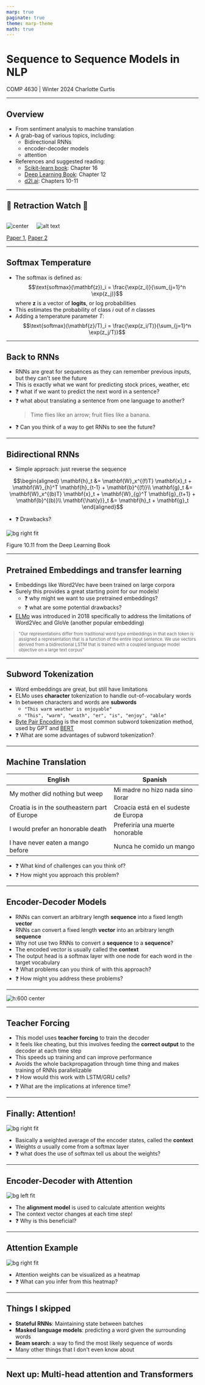 ```yaml
---
marp: true
paginate: true
theme: marp-theme
math: true
---
```


<!-- 
_class: invert lead
_paginate: skip
 -->

# Sequence to Sequence Models in NLP

COMP 4630 | Winter 2024
Charlotte Curtis

---

## Overview

- From sentiment analysis to machine translation
- A grab-bag of various topics, including:
    - Bidirectional RNNs
    - encoder-decoder models
    -  attention
- References and suggested reading:
    - [Scikit-learn book](https://librarysearch.mtroyal.ca/discovery/fulldisplay?context=L&vid=01MTROYAL_INST:02MTROYAL_INST&search_scope=MRULibrary&isFrbr=true&tab=MRULibraryResources&docid=alma9923265933604656): Chapter 16
    - [Deep Learning Book](https://www.deeplearningbook.org/): Chapter 12
    - [d2l.ai](https://d2l.ai/): Chapters 10-11

---

## :popcorn: Retraction Watch :popcorn:

<div class="columns" style="margin-top: auto; margin-bottom: auto;">

![center](figs/llm_intro.png)

![alt text](figs/llm_conclusion.png)

</div>

<footer><a href="https://doi.org/10.1016/j.surfin.2024.104081">Paper 1</a>, <a href="https://doi.org/10.1016/j.radcr.2024.02.037">Paper 2</a></footer>

---

## Softmax Temperature

- The softmax is defined as:
  $$\text{softmax}(\mathbf{z})_i = \frac{\exp(z_i)}{\sum_{j=1}^n \exp(z_j)}$$
  where $\mathbf{z}$ is a vector of **logits**, or log probabilities
- This estimates the probability of class $i$ out of $n$ classes
- Adding a temperature parameter $T$:
  $$\text{softmax}(\mathbf{z}/T)_i = \frac{\exp(z_i/T)}{\sum_{j=1}^n \exp(z_j/T)}$$

---

## Back to RNNs
- RNNs are great for sequences as they can remember previous inputs, but they can't see the future
- This is exactly what we want for predicting stock prices, weather, etc
- :question: what if we want to predict the next word in a sentence?
- :question: what about translating a sentence from one language to another?
    > Time flies like an arrow; fruit flies like a banana.
- :question: Can you think of a way to get RNNs to see the future?

---

## Bidirectional RNNs

- Simple approach: just reverse the sequence

$$\begin{aligned}
\mathbf{h}_t &= \mathbf{W}_x^{(f)T} \mathbf{x}_t + \mathbf{W}_{h}^T \mathbf{h}_{t-1} + \mathbf{b}^{(f)}\\
\mathbf{g}_t &= \mathbf{W}_x^{(b)T} \mathbf{x}_t + \mathbf{W}_{g}^T \mathbf{g}_{t+1} + \mathbf{b}^{(b)}\\
\mathbf{\hat{y}}_t &= \mathbf{h}_t + \mathbf{g}_t
\end{aligned}$$

- :question: Drawbacks?


![bg right fit](figs/bidir.png)

<footer>Figure 10.11 from the Deep Learning Book</footer>

---

## Pretrained Embeddings and transfer learning
- Embeddings like Word2Vec have been trained on large corpora
- Surely this provides a great starting point for our models!
    - :question: why might we want to use pretrained embeddings?
    - :question: what are some potential drawbacks?
- [ELMo](https://allennlp.org/elmo) was introduced in 2018 specifically to address the limitations of Word2Vec and GloVe (another popular embedding)

<div style="font-size: 0.8em">

> "Our representations differ from traditional word type embeddings in that each token is assigned a representation that is a function of the entire input sentence. We use vectors derived from a bidirectional LSTM that is trained with a coupled language model objective on a large text corpus"

</div>

---

## Subword Tokenization
- Word embeddings are great, but still have limitations
- ELMo uses **character** tokenization to handle out-of-vocabulary words
- In between characters and words are **subwords**
  - `"This warm weather is enjoyable"`
  - `"This", "warm", "weath", "er", "is", "enjoy", "able"`
- [Byte Pair Encoding](https://en.wikipedia.org/wiki/Byte_pair_encoding) is the most common subword tokenization method, used by GPT and [BERT](https://arxiv.org/abs/1810.04805)
- :question: What are some advantages of subword tokenization?

---

## Machine Translation
| English | Spanish |
|---------|---------|
| My mother did nothing but weep | Mi madre no hizo nada sino llorar | 
| Croatia is in the southeastern part of Europe | Croacia está en el sudeste de Europa |
| I would prefer an honorable death | Preferiría una muerte honorable | 
| I have never eaten a mango before | Nunca he comido un mango |

- :question: What kind of challenges can you think of?
- :question: How might you approach this problem?

<!-- Challenges: different word order and length, special characters, grammar, idioms, etc -->
<!-- Approach: Intermediate representation -->

---

## Encoder-Decoder Models
- RNNs can convert an arbitrary length **sequence** into a fixed length **vector**
- RNNs can convert a fixed length **vector** into an arbitrary length **sequence**
- Why not use two RNNs to convert a **sequence** to a **sequence**?
- The encoded vector is usually called the **context**
- The output head is a softmax layer with one node for each word in the target vocabulary
- :question: What problems can you think of with this approach?
- :question: How might you address these problems?

<!-- As vocab grows, softmax is very slow. Sampled softmax is one solution -->

---

![h:600 center](figs/fig16-3.png)

---

## Teacher Forcing
- This model uses **teacher forcing** to train the decoder
- It feels like cheating, but this involves feeding the **correct output** to the decoder at each time step
- This speeds up training and can improve performance
- Avoids the whole backpropagation through time thing and makes training of RNNs parallelizable
- :question: How would this work with LSTM/GRU cells?
- :question: What are the implications at inference time?

---

## Finally: Attention!
![bg right fit](figs/attention.png)
- Basically a weighted average of the encoder states, called the **context**
- Weights $\alpha$ usually come from a softmax layer
- :question: what does the use of softmax tell us about the weights?

---

## Encoder-Decoder with Attention
![bg left fit](figs/fig16-7.png)

- The **alignment model** is used to calculate attention weights
- The context vector changes at each time step!
- :question: Why is this beneficial?

---

## Attention Example
![bg right fit](figs/attention-heatmap.png)

- Attention weights can be visualized as a heatmap
- :question: What can you infer from this heatmap?

---

## Things I skipped
- **Stateful RNNs**: Maintaining state between batches
- **Masked language models**: predicting a word given the surrounding words
- **Beam search**: a way to find the most likely sequence of words
- Many other things that I don't even know about

---

<!-- 
_class: invert lead
_paginate: skip
 -->

## Next up: Multi-head attention and Transformers
